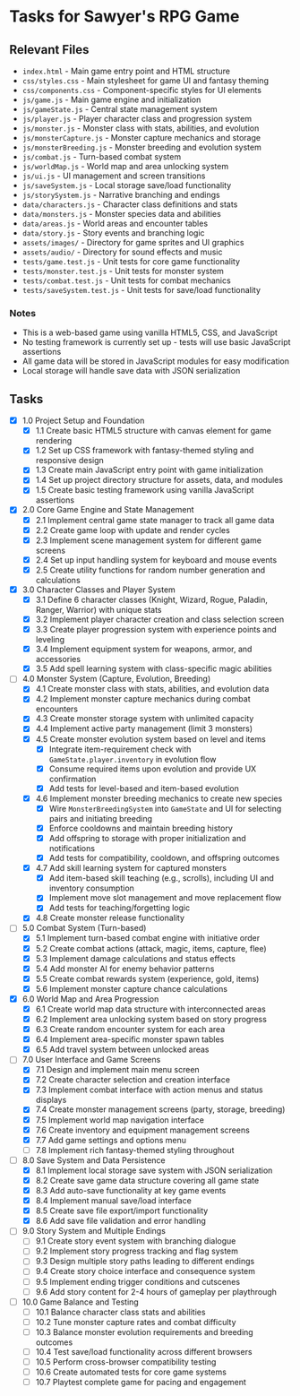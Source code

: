 # Tasks for Sawyer's RPG Game

## Relevant Files

- `index.html` - Main game entry point and HTML structure
- `css/styles.css` - Main stylesheet for game UI and fantasy theming
- `css/components.css` - Component-specific styles for UI elements
- `js/game.js` - Main game engine and initialization
- `js/gameState.js` - Central state management system
- `js/player.js` - Player character class and progression system
- `js/monster.js` - Monster class with stats, abilities, and evolution
- `js/monsterCapture.js` - Monster capture mechanics and storage
- `js/monsterBreeding.js` - Monster breeding and evolution system
- `js/combat.js` - Turn-based combat system
- `js/worldMap.js` - World map and area unlocking system
- `js/ui.js` - UI management and screen transitions
- `js/saveSystem.js` - Local storage save/load functionality
- `js/storySystem.js` - Narrative branching and endings
- `data/characters.js` - Character class definitions and stats
- `data/monsters.js` - Monster species data and abilities
- `data/areas.js` - World areas and encounter tables
- `data/story.js` - Story events and branching logic
- `assets/images/` - Directory for game sprites and UI graphics
- `assets/audio/` - Directory for sound effects and music
- `tests/game.test.js` - Unit tests for core game functionality
- `tests/monster.test.js` - Unit tests for monster system
- `tests/combat.test.js` - Unit tests for combat mechanics
- `tests/saveSystem.test.js` - Unit tests for save/load functionality

### Notes

- This is a web-based game using vanilla HTML5, CSS, and JavaScript
- No testing framework is currently set up - tests will use basic JavaScript assertions
- All game data will be stored in JavaScript modules for easy modification
- Local storage will handle save data with JSON serialization

## Tasks

- [x] 1.0 Project Setup and Foundation
  - [x] 1.1 Create basic HTML5 structure with canvas element for game rendering
  - [x] 1.2 Set up CSS framework with fantasy-themed styling and responsive design
  - [x] 1.3 Create main JavaScript entry point with game initialization
  - [x] 1.4 Set up project directory structure for assets, data, and modules
  - [x] 1.5 Create basic testing framework using vanilla JavaScript assertions

- [x] 2.0 Core Game Engine and State Management
  - [x] 2.1 Implement central game state manager to track all game data
  - [x] 2.2 Create game loop with update and render cycles
  - [x] 2.3 Implement scene management system for different game screens
  - [x] 2.4 Set up input handling system for keyboard and mouse events
  - [x] 2.5 Create utility functions for random number generation and calculations

- [x] 3.0 Character Classes and Player System
  - [x] 3.1 Define 6 character classes (Knight, Wizard, Rogue, Paladin, Ranger, Warrior) with unique stats
  - [x] 3.2 Implement player character creation and class selection screen
  - [x] 3.3 Create player progression system with experience points and leveling
  - [x] 3.4 Implement equipment system for weapons, armor, and accessories
  - [x] 3.5 Add spell learning system with class-specific magic abilities

- [ ] 4.0 Monster System (Capture, Evolution, Breeding)
  - [x] 4.1 Create monster class with stats, abilities, and evolution data
  - [x] 4.2 Implement monster capture mechanics during combat encounters
  - [x] 4.3 Create monster storage system with unlimited capacity
  - [x] 4.4 Implement active party management (limit 3 monsters)
  - [x] 4.5 Create monster evolution system based on level and items
    - [x] Integrate item-requirement check with `GameState.player.inventory` in evolution flow
    - [x] Consume required items upon evolution and provide UX confirmation
    - [x] Add tests for level-based and item-based evolution
  - [x] 4.6 Implement monster breeding mechanics to create new species
    - [x] Wire `MonsterBreedingSystem` into `GameState` and UI for selecting pairs and initiating breeding
    - [x] Enforce cooldowns and maintain breeding history
    - [x] Add offspring to storage with proper initialization and notifications
    - [x] Add tests for compatibility, cooldown, and offspring outcomes
  - [x] 4.7 Add skill learning system for captured monsters
    - [x] Add item-based skill teaching (e.g., scrolls), including UI and inventory consumption
    - [x] Implement move slot management and move replacement flow
    - [x] Add tests for teaching/forgetting logic
  - [x] 4.8 Create monster release functionality

- [ ] 5.0 Combat System (Turn-based)
  - [x] 5.1 Implement turn-based combat engine with initiative order
  - [x] 5.2 Create combat actions (attack, magic, items, capture, flee)
  - [x] 5.3 Implement damage calculations and status effects
  - [x] 5.4 Add monster AI for enemy behavior patterns
  - [x] 5.5 Create combat rewards system (experience, gold, items)
  - [x] 5.6 Implement monster capture chance calculations

- [x] 6.0 World Map and Area Progression
  - [x] 6.1 Create world map data structure with interconnected areas
  - [x] 6.2 Implement area unlocking system based on story progress
  - [x] 6.3 Create random encounter system for each area
  - [x] 6.4 Implement area-specific monster spawn tables
  - [x] 6.5 Add travel system between unlocked areas

- [ ] 7.0 User Interface and Game Screens
  - [x] 7.1 Design and implement main menu screen
  - [x] 7.2 Create character selection and creation interface
  - [x] 7.3 Implement combat interface with action menus and status displays
  - [x] 7.4 Create monster management screens (party, storage, breeding)
  - [x] 7.5 Implement world map navigation interface
  - [x] 7.6 Create inventory and equipment management screens
  - [x] 7.7 Add game settings and options menu
  - [ ] 7.8 Implement rich fantasy-themed styling throughout

- [ ] 8.0 Save System and Data Persistence
  - [x] 8.1 Implement local storage save system with JSON serialization
  - [x] 8.2 Create save game data structure covering all game state
  - [x] 8.3 Add auto-save functionality at key game events
  - [x] 8.4 Implement manual save/load interface
  - [x] 8.5 Create save file export/import functionality
  - [x] 8.6 Add save file validation and error handling

- [ ] 9.0 Story System and Multiple Endings
  - [ ] 9.1 Create story event system with branching dialogue
  - [ ] 9.2 Implement story progress tracking and flag system
  - [ ] 9.3 Design multiple story paths leading to different endings
  - [ ] 9.4 Create story choice interface and consequence system
  - [ ] 9.5 Implement ending trigger conditions and cutscenes
  - [ ] 9.6 Add story content for 2-4 hours of gameplay per playthrough

- [ ] 10.0 Game Balance and Testing
  - [ ] 10.1 Balance character class stats and abilities
  - [ ] 10.2 Tune monster capture rates and combat difficulty
  - [ ] 10.3 Balance monster evolution requirements and breeding outcomes
  - [ ] 10.4 Test save/load functionality across different browsers
  - [ ] 10.5 Perform cross-browser compatibility testing
  - [ ] 10.6 Create automated tests for core game systems
  - [ ] 10.7 Playtest complete game for pacing and engagement